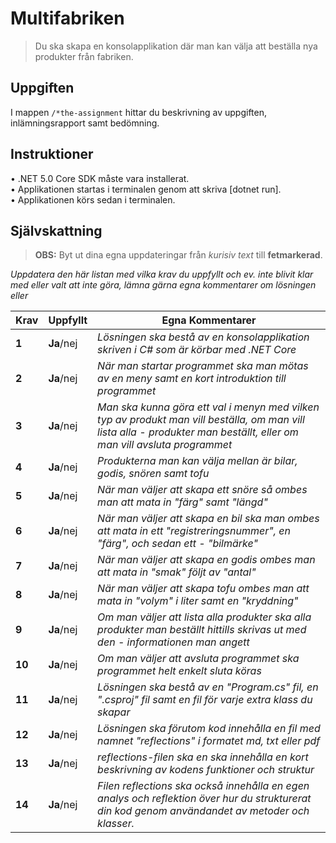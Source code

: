 # Multifabriken

>Du ska skapa en konsolapplikation där man kan välja att beställa nya produkter från fabriken.

## Uppgiften
I mappen `/*the-assignment` hittar du beskrivning av uppgiften, inlämningsrapport samt bedömning.

## Instruktioner

• .NET 5.0 Core SDK måste vara installerat.  
• Applikationen startas i terminalen genom att skriva [dotnet run].  
• Applikationen körs sedan i terminalen.

## Självskattning
>**OBS:** Byt ut dina egna uppdateringar från *kurisiv text* till **fetmarkerad**.

*Uppdatera den här listan med vilka krav du uppfyllt och ev. inte blivit klar med eller valt att inte göra, lämna gärna egna kommentarer om lösningen eller*


 |Krav|Uppfyllt|Egna Kommentarer|
 |---|---|---|
|**1**  |**Ja**/nej| *Lösningen ska bestå av en konsolapplikation skriven i C# som är körbar med .NET Core*|
|**2**  |**Ja**/nej| *När man startar programmet ska man mötas av en meny samt en kort introduktion till programmet*|
|**3**  |**Ja**/nej| *Man ska kunna göra ett val i menyn med vilken typ av produkt man vill beställa, om man vill lista alla  - produkter man beställt, eller om man vill avsluta programmet*
|**4**  |**Ja**/nej| *Produkterna man kan välja mellan är bilar, godis, snören samt tofu*|
|**5**  |**Ja**/nej| *När man väljer att skapa ett snöre så ombes man att mata in "färg" samt "längd"*|
|**6**  |**Ja**/nej| *När man väljer att skapa en bil ska man ombes att mata in ett "registreringsnummer", en "färg", och sedan ett  - "bilmärke"*|
|**7**  |**Ja**/nej| *När man väljer att skapa en godis ombes man att mata in "smak" följt av "antal"*|
|**8**  |**Ja**/nej| *När man väljer att skapa tofu ombes man att mata in "volym" i liter samt en "kryddning"*|
|**9**  |**Ja**/nej| *Om man väljer att lista alla produkter ska alla produkter man beställt hittills skrivas ut med den  - informationen man angett*|
|**10** |**Ja**/nej| *Om man väljer att avsluta programmet ska programmet helt enkelt sluta köras*|
|**11** |**Ja**/nej| *Lösningen ska bestå av en "Program.cs" fil, en ".csproj" fil samt en fil för varje extra klass du skapar*|
|**12** |**Ja**/nej| *Lösningen ska förutom kod innehålla en fil med namnet "reflections" i formatet md, txt eller pdf*|
|**13** |**Ja**/nej| *reflections-filen ska en ska innehålla en kort beskrivning av kodens funktioner och struktur*|
|**14** |**Ja**/nej| *Filen reflections ska också innehålla en egen analys och reflektion över hur du strukturerat din kod genom användandet av metoder och klasser.*|
